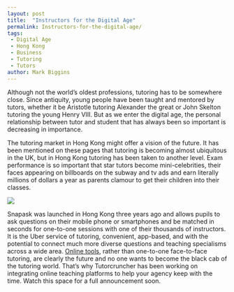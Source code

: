 ```yaml
---
layout: post
title:  "Instructors for the Digital Age"
permalink: Instructors-for-the-digital-age/
tags:
 - Digital Age
 - Hong Kong
 - Business
 - Tutoring
 - Tutors
author: Mark Biggins
---
```


Although not the world’s oldest professions, tutoring has to be somewhere close. Since antiquity, young people have been taught and mentored by tutors, whether it be Aristotle tutoring Alexander the great or John Skelton tutoring the young Henry VIII. But as we enter the digital age, the personal relationship between tutor and student that has always been so important is decreasing in importance.

The tutoring market in Hong Kong might offer a vision of the future. It has been mentioned on these pages that tutoring is becoming almost ubiquitous in the UK, but in Hong Kong tutoring has been taken to another level. Exam performance is so important that star tutors become mini-celebrities, their faces appearing on billboards on the subway  and tv ads and earn literally millions of dollars a year as parents clamour to get their children into their classes.

<img src="{{ site.static }}/img/blogs/Digital-Age.jpg" class="lightboximage" alt-text="The world is developing and changing in a digital age."/>

Snapask was launched in Hong Kong three years ago and allows pupils to ask questions on their mobile phone or smartphones and be matched in seconds for one-to-one sessions with one of their thousands of instructors. It is the Uber service of tutoring, convenient, app-based, and with the potential to connect much more diverse questions and teaching specialisms across a wide area. [Online tools](/features/), rather than one-to-one face-to-face tutoring, are clearly the future and no one wants to become the black cab of the tutoring world. That’s why Tutorcruncher has been working on integrating online teaching platforms to help your agency keep with the time. Watch this space for a full announcement soon.
